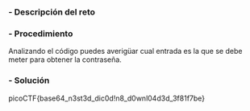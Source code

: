 
### - Descripción del reto

### - Procedimiento
Analizando el código puedes averigüar cual entrada es la que se debe meter para obtener la contraseña.
### - Solución

picoCTF{base64_n3st3d_dic0d!n8_d0wnl04d3d_3f81f7be}